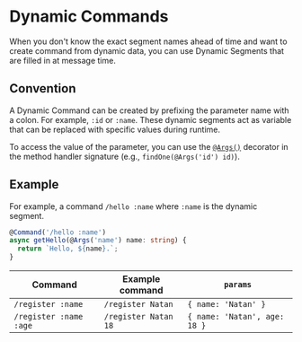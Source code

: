 # Dynamic Commands
When you don't know the exact segment names ahead of time and want to create command from dynamic data, you can use Dynamic Segments that are filled in at message time. 

## Convention
A Dynamic Command can be created by prefixing the parameter name with a colon. For example, `:id` or `:name`. These dynamic segments act as variable that can be replaced with specific values during runtime.

To access the value of the parameter, you can use the [`@Args()`](/getting-started/param-decorators) decorator in the method handler signature (e.g., `findOne(@Args('id') id)`). 


## Example
For example, a  command `/hello :name` where `:name` is the dynamic segment.

```ts
@Command('/hello :name')
async getHello(@Args('name') name: string) {
  return `Hello, ${name}.`;
}
```

| Command                | Example command      | `params`                     |
|------------------------|----------------------|------------------------------|
| `/register :name`      | `/register Natan`    | `{ name: 'Natan' }`          |
| `/register :name :age` | `/register Natan 18` | `{ name: 'Natan', age: 18 }` |
